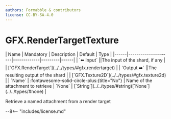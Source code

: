 ```yaml
---
authors: Formabble & contributors
license: CC-BY-SA-4.0
---
```



# GFX.RenderTargetTexture

<div class="sh-parameters" markdown="1">
| Name | Mandatory | Description | Default | Type |
|------|---------------------|-------------|---------|------|
| `⬅️ Input` ||The input of the shard, if any | | [`GFX.RenderTarget`](../../types/#gfx.rendertarget) |
| `Output ➡️` ||The resulting output of the shard | | [`GFX.Texture2D`](../../types/#gfx.texture2d) |
| `Name` | :fontawesome-solid-circle-plus:{title="No"}  | Name of the attachment to retrieve | `None` | [`String`](../../types/#string)[`None`](../../types/#none) |

</div>

Retrieve a named attachment from a render target

--8<-- "includes/license.md"

